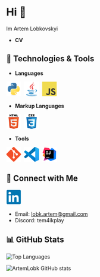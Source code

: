 # Hi 👋
Im Artem Lobkovskyi

- **CV**

## 🔧 Technologies & Tools

- **Languages**

<div>
  <img src="https://github.com/devicons/devicon/blob/master/icons/python/python-original.svg" title="python" alt="python" width="40" height="40"/>&nbsp;
  <img src="https://github.com/devicons/devicon/blob/master/icons/java/java-original.svg" title="java" alt="java" width="40" height="40"/>&nbsp;
  <img src="https://github.com/devicons/devicon/blob/master/icons/javascript/javascript-original.svg" title="javascript" alt="javascript" width="40" height="40"/>&nbsp;
</div>

- **Markup Languages**
<div>
    <img src="https://github.com/devicons/devicon/blob/master/icons/html5/html5-original-wordmark.svg" title="html" alt="html" width="40" height="40"/>&nbsp;
    <img src="https://github.com/devicons/devicon/blob/master/icons/css3/css3-original-wordmark.svg" title="css" alt="css" width="40" height="40"/>&nbsp;
</div>

- **Tools**
<div>
  <img src="https://github.com/devicons/devicon/blob/master/icons/git/git-original.svg" title="git" alt="git" width="40" height="40"/>&nbsp;
  <img src="https://github.com/devicons/devicon/blob/master/icons/vscode/vscode-original.svg" title="vscode" alt="vscode" width="40" height="40"/>&nbsp;
  <img src="https://github.com/devicons/devicon/blob/master/icons/intellij/intellij-original.svg" title="intellij" alt="intellij" width="40" height="40"/>&nbsp;
</div>


## 🤝 Connect with Me

<a href="https://www.linkedin.com/in/artem-lobkovskyi-199411270/" target="_blank">
  <img src="https://github.com/devicons/devicon/blob/master/icons/linkedin/linkedin-original.svg" title="linkedin" alt="linkedin" width="40" height="40"/>
</a>


- Email: lobk.artem@gmail.com
- Discord: tem4ikplay


## 📊 GitHub Stats
![Top Languages](https://github-readme-stats.vercel.app/api/top-langs/?username=ArtemLobk&hide_border=true&theme=holi&border_radius=25px)

![ArtemLobk GitHub stats](https://github-readme-stats.vercel.app/api?username=Artemlobk&hide_border=true&theme=holi&show_icons=true&border_radius=25px)

